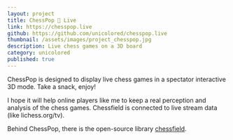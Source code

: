 ```yaml
---
layout: project
title: ChessPop 🍿 Live
link: https://chesspop.live
github: https://github.com/unicolored/chesspop.live
thumbnail: /assets/images/project_chesspop.jpg
description: Live chess games on a 3D board
category: unicolored
published: true
---
```


ChessPop is designed to display live chess games in a spectator interactive 3D
mode. Take a snack, enjoy!

I hope it will help online players like me to keep a real perception and
analysis of the chess games. Chessfield is connected to live stream data (like
lichess.org/tv).

Behind ChessPop, there is the open-source library [chessfield][link1].

[link1]: https://github.com/unicolored/chessfield
